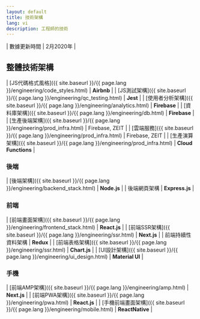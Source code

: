 ```yaml
---
layout: default
title: 技術架構
lang: vi
description: 工程師的技術
---
```




| 數據更新時間 | 2月2020年 |

## 整體技術架構

| [JS代碼格式風格]({{ site.baseurl }}/{{ page.lang }}/engineering/code_styles.html) | **Airbnb** |
| [JS測試架構]({{ site.baseurl }}/{{ page.lang }}/engineering/qc_testing.html) | **Jest** |
| [使用者分析架構]({{ site.baseurl }}/{{ page.lang }}/engineering/analytics.html) | **Firebase** |
| [資料庫架構]({{ site.baseurl }}/{{ page.lang }}/engineering/db.html) | **Firebase** |
| [生產後端架構]({{ site.baseurl }}/{{ page.lang }}/engineering/prod_infra.html) | Firebase, ZEIT |
| [雲端服務]({{ site.baseurl }}/{{ page.lang }}/engineering/prod_infra.html) | Firebase, ZEIT |
| [生產演算架構]({{ site.baseurl }}/{{ page.lang }}/engineering/prod_infra.html) | **Cloud Functions** |

### 後端

| [後端架構]({{ site.baseurl }}/{{ page.lang }}/engineering/backend_stack.html) | **Node.js** |
| 後端網頁架構 | **Express.js** |

### 前端

| [前端畫面架構]({{ site.baseurl }}/{{ page.lang }}/engineering/frontend_stack.html) | **React.js** |
| [前端SSR架構]({{ site.baseurl }}/{{ page.lang }}/engineering/ssr.html) | **Next.js** |
| 前端持續性資料架構 | **Redux** |
| [前端表格架構]({{ site.baseurl }}/{{ page.lang }}/engineering/ssr.html) | **Chart.js** |
| [UI設計架構]({{ site.baseurl }}/{{ page.lang }}/engineering/ui_design.html) | **Material UI** |

### 手機

| [前端AMP架構]({{ site.baseurl }}/{{ page.lang }}/engineering/amp.html) | **Next.js** |
| [前端PWA架構]({{ site.baseurl }}/{{ page.lang }}/engineering/pwa.html) | **React.js** |
| [手機前端畫面架構]({{ site.baseurl }}/{{ page.lang }}/engineering/mobile.html) | **ReactNative** |

<br>

